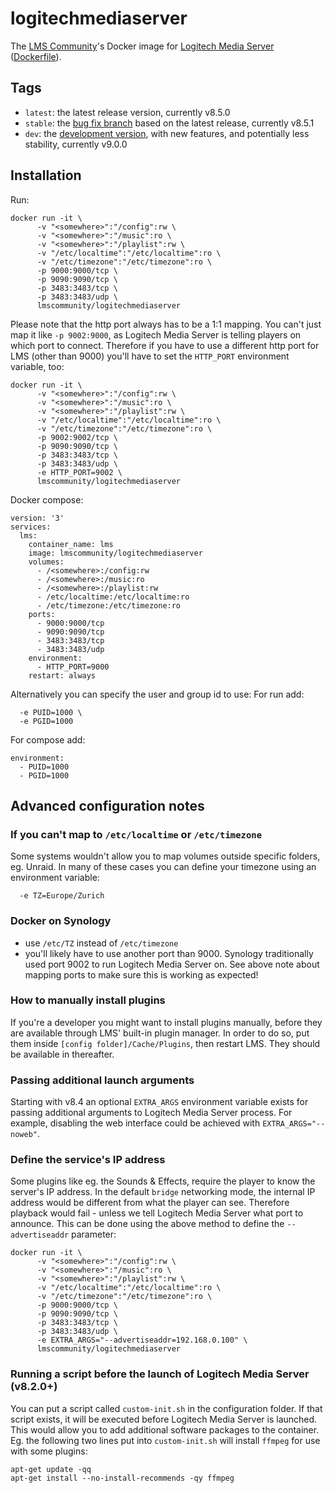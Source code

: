 # logitechmediaserver

The [LMS Community](https://github.com/LMS-Community)'s Docker image for [Logitech Media Server](https://github.com/Logitech/slimserver/) ([Dockerfile](https://github.com/Logitech/slimserver-platforms/tree/HEAD/Docker)).

## Tags
* `latest`: the latest release version, currently v8.5.0
* `stable`: the [bug fix branch](https://github.com/Logitech/slimserver/tree/public/8.5) based on the latest release, currently v8.5.1
* `dev`: the [development version](https://github.com/Logitech/slimserver/), with new features, and potentially less stability, currently v9.0.0

## Installation

Run:

```
docker run -it \
      -v "<somewhere>":"/config":rw \
      -v "<somewhere>":"/music":ro \
      -v "<somewhere>":"/playlist":rw \
      -v "/etc/localtime":"/etc/localtime":ro \
      -v "/etc/timezone":"/etc/timezone":ro \
      -p 9000:9000/tcp \
      -p 9090:9090/tcp \
      -p 3483:3483/tcp \
      -p 3483:3483/udp \
      lmscommunity/logitechmediaserver
```

Please note that the http port always has to be a 1:1 mapping. You can't just map it like `-p 9002:9000`, as Logitech Media Server is telling players on which port to connect. Therefore if you have to use a different http port for LMS (other than 9000) you'll have to set the `HTTP_PORT` environment variable, too:

```
docker run -it \
      -v "<somewhere>":"/config":rw \
      -v "<somewhere>":"/music":ro \
      -v "<somewhere>":"/playlist":rw \
      -v "/etc/localtime":"/etc/localtime":ro \
      -v "/etc/timezone":"/etc/timezone":ro \
      -p 9002:9002/tcp \
      -p 9090:9090/tcp \
      -p 3483:3483/tcp \
      -p 3483:3483/udp \
      -e HTTP_PORT=9002 \
      lmscommunity/logitechmediaserver
```

Docker compose:
```
version: '3'
services:
  lms:
    container_name: lms
    image: lmscommunity/logitechmediaserver
    volumes:
      - /<somewhere>:/config:rw
      - /<somewhere>:/music:ro
      - /<somewhere>:/playlist:rw
      - /etc/localtime:/etc/localtime:ro
      - /etc/timezone:/etc/timezone:ro
    ports:
      - 9000:9000/tcp
      - 9090:9090/tcp
      - 3483:3483/tcp
      - 3483:3483/udp
    environment:
      - HTTP_PORT=9000
    restart: always
```

Alternatively you can specify the user and group id to use:
For run add:
```
  -e PUID=1000 \
  -e PGID=1000
```
For compose add:
```
environment:
  - PUID=1000
  - PGID=1000
```

## Advanced configuration notes


### If you can't map to `/etc/localtime` or `/etc/timezone`

Some systems wouldn't allow you to map volumes outside specific folders, eg. Unraid. In many of these cases you can define your timezone using an environment variable:

```
  -e TZ=Europe/Zurich
```

### Docker on Synology
* use `/etc/TZ` instead of `/etc/timezone`
* you'll likely have to use another port than 9000. Synology traditionally used port 9002 to run Logitech Media Server on. See above note about mapping ports to make sure this is working as expected!

### How to manually install plugins
If you're a developer you might want to install plugins manually, before they are available through LMS' built-in plugin manager. In order to do so, put them inside `[config folder]/Cache/Plugins`, then restart LMS. They should be available in thereafter.

### Passing additional launch arguments
Starting with v8.4 an optional `EXTRA_ARGS` environment variable exists for passing additional arguments to Logitech Media Server process. For example, disabling the web interface could be achieved with `EXTRA_ARGS="--noweb"`.

### Define the service's IP address
Some plugins like eg. the Sounds & Effects, require the player to know the server's IP address. In the default `bridge` networking mode, the internal IP address would be different from what the player can see. Therefore playback would fail - unless we tell Logitech Media Server what port to announce. This can be done using the above method to define the `--advertiseaddr` parameter:


```
docker run -it \
      -v "<somewhere>":"/config":rw \
      -v "<somewhere>":"/music":ro \
      -v "<somewhere>":"/playlist":rw \
      -v "/etc/localtime":"/etc/localtime":ro \
      -v "/etc/timezone":"/etc/timezone":ro \
      -p 9000:9000/tcp \
      -p 9090:9090/tcp \
      -p 3483:3483/tcp \
      -p 3483:3483/udp \
      -e EXTRA_ARGS="--advertiseaddr=192.168.0.100" \
      lmscommunity/logitechmediaserver
```

### Running a script before the launch of Logitech Media Server (v8.2.0+)
You can put a script called `custom-init.sh` in the configuration folder. If that script exists, it will be executed before Logitech Media Server is launched. This would allow you to add additional software packages to the container. Eg. the following two lines put into `custom-init.sh` will install `ffmpeg` for use with some plugins:
```
apt-get update -qq
apt-get install --no-install-recommends -qy ffmpeg
```
